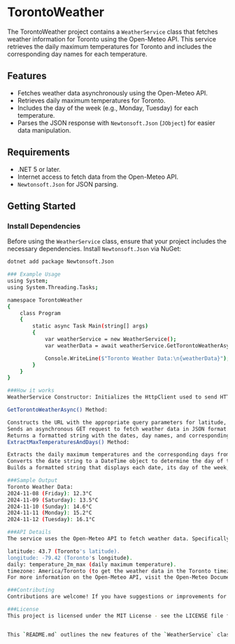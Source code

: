 ﻿# TorontoWeather

The TorontoWeather project contains a `WeatherService` class that fetches weather information for Toronto using the Open-Meteo API. This service retrieves the daily maximum temperatures for Toronto and includes the corresponding day names for each temperature.

## Features
- Fetches weather data asynchronously using the Open-Meteo API.
- Retrieves daily maximum temperatures for Toronto.
- Includes the day of the week (e.g., Monday, Tuesday) for each temperature.
- Parses the JSON response with `Newtonsoft.Json` (`JObject`) for easier data manipulation.

## Requirements
- .NET 5 or later.
- Internet access to fetch data from the Open-Meteo API.
- `Newtonsoft.Json` for JSON parsing.

## Getting Started

### Install Dependencies
Before using the `WeatherService` class, ensure that your project includes the necessary dependencies. Install `Newtonsoft.Json` via NuGet:

```bash
dotnet add package Newtonsoft.Json

### Example Usage
using System;
using System.Threading.Tasks;

namespace TorontoWeather
{
    class Program
    {
        static async Task Main(string[] args)
        {
            var weatherService = new WeatherService();
            var weatherData = await weatherService.GetTorontoWeatherAsync();

            Console.WriteLine($"Toronto Weather Data:\n{weatherData}");
        }
    }
}

###How it works
WeatherService Constructor: Initializes the HttpClient used to send HTTP requests.

GetTorontoWeatherAsync() Method:

Constructs the URL with the appropriate query parameters for latitude, longitude, daily max temperature, and timezone.
Sends an asynchronous GET request to fetch weather data in JSON format.
Returns a formatted string with the dates, day names, and corresponding maximum temperatures.
ExtractMaxTemperaturesAndDays() Method:

Extracts the daily maximum temperatures and the corresponding days from the parsed JSON response.
Converts the date string to a DateTime object to determine the day of the week.
Builds a formatted string that displays each date, its day of the week, and its corresponding maximum temperature in Celsius.

###Sample Output
Toronto Weather Data:
2024-11-08 (Friday): 12.3°C
2024-11-09 (Saturday): 13.5°C
2024-11-10 (Sunday): 14.6°C
2024-11-11 (Monday): 15.2°C
2024-11-12 (Tuesday): 16.1°C

###API Details
The service uses the Open-Meteo API to fetch weather data. Specifically, it requests:

latitude: 43.7 (Toronto's latitude).
longitude: -79.42 (Toronto's longitude).
daily: temperature_2m_max (daily maximum temperature).
timezone: America/Toronto (to get the weather data in the Toronto timezone).
For more information on the Open-Meteo API, visit the Open-Meteo Documentation.

###Contributing
Contributions are welcome! If you have suggestions or improvements for this service, feel free to fork this repository and submit a pull request.

###License
This project is licensed under the MIT License - see the LICENSE file for details.


This `README.md` outlines the new features of the `WeatherService` class, highlighting the inclusion of day names alongside maximum temperatures. It includes the setup instructions, example usage, and sample output. Let me know if you need further modifications or additions!
```